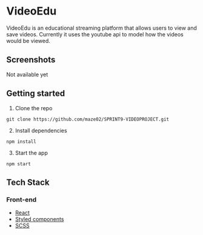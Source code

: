 # VideoEdu

VideoEdu is an educational streaming platform that allows users to view and save videos. Currently it uses the youtube api to model how the videos would be viewed.

## Screenshots

Not available yet

## Getting started

1. Clone the repo

```
git clone https://github.com/maze02/SPRINT9-VIDEOPROJECT.git
```

2. Install dependencies

```
npm install
```

3. Start the app

```
npm start
```

## Tech Stack

### Front-end

- [React](https://reactjs.org/)
- [Styled components](https://styled-components.com/)
- [SCSS](https://https://sass-lang.com/documentation/)

